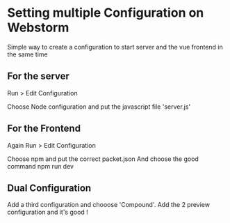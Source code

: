 # Setting multiple Configuration on Webstorm

Simple way to create a configuration to start server and the vue frontend in the same time

## For the server

Run > Edit Configuration

Choose Node configuration and put the javascript file 'server.js'

## For the Frontend

Again Run > Edit Configuration

Choose npm and put the correct packet.json 
And choose the good command npm run dev

## Dual Configuration

Add a third configuration and chooose 'Compound'. Add the 2 preview configuration and it's good !

